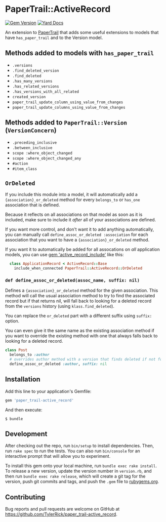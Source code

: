# PaperTrail::ActiveRecord

[![Gem Version][1]][2]
[![Yard Docs](http://img.shields.io/badge/yard-docs-blue.svg)](https://rdoc.info/github/TylerRick/paper_trail-active_record/master)

An extension to [PaperTrail](https://github.com/paper-trail-gem/paper_trail)
that adds some useful extensions to models that have `has_paper_trail` and to the Version model.

## Methods added to models with `has_paper_trail`

- `.versions`
- `.find_deleted_version`
- `.find_deleted`
- `.has_many_versions`
- `.has_related_versions`
- `.has_versions_with_all_related`
- `created_version`
- `paper_trail_update_column_using_value_from_changes`
- `paper_trail_update_columns_using_value_from_changes`

## Methods added to `PaperTrail::Version` (`VersionConcern`)

- `.preceding_inclusive`
- `.between_inclusive`
- `scope :where_object_changed`
- `scope :where_object_changed_any`
- `#action`
- `#item_class`

## `OrDeleted`

If you include this module into a model, it will automatically add a `{association}_or_deleted`
method for every `belongs_to` or `has_one` association that is defined.

Because it reflects on all associations on that model as soon as it is included, make sure to
include it *after* all of your associations are defined.

If you want more control, and don't want it to add anything automatically, you can manually call
`define_assoc_or_deleted :association` for each association that you want to have a
`{association}_or_deleted` method.

If you want it to automatically be added for all assocations on *all* application models, you can
use [gem 'active_record_include'](https://github.com/TylerRick/active_record_include) like this:

```ruby
  class ApplicationRecord < ActiveRecord::Base
    include_when_connected PaperTrail::ActiveRecord::OrDeleted
```

### `def define_assoc_or_deleted(assoc_name, suffix: nil)`

Defines a `{association}_or_deleted` method for the given association. This method will call
the usual association method to try to find the associated record but if that returns nil,
will fall back to looking for a deleted record from the `versions` history (using
`klass.find_deleted`).

You can replace the `or_deleted` part with a different suffix using `suffix:` option.

You can even give it the same name as the existing association method if you want to override
the existing method with one that always falls back to looking for a deleted record.

```ruby
class Post
  belongs_to :author
  # overrides author method with a version that finds deleted if not found
  define_assoc_or_deleted :author, suffix: nil
```



## Installation

Add this line to your application's Gemfile:

```ruby
gem 'paper_trail-active_record'
```

And then execute:

    $ bundle

## Development

After checking out the repo, run `bin/setup` to install dependencies. Then, run `rake spec` to run the tests. You can also run `bin/console` for an interactive prompt that will allow you to experiment.

To install this gem onto your local machine, run `bundle exec rake install`. To release a new version, update the version number in `version.rb`, and then run `bundle exec rake release`, which will create a git tag for the version, push git commits and tags, and push the `.gem` file to [rubygems.org](https://rubygems.org).

## Contributing

Bug reports and pull requests are welcome on GitHub at
https://github.com/TylerRick/paper_trail-active_record.

[1]: https://badge.fury.io/rb/paper_trail-active_record.svg
[2]: https://rubygems.org/gems/paper_trail-active_record
